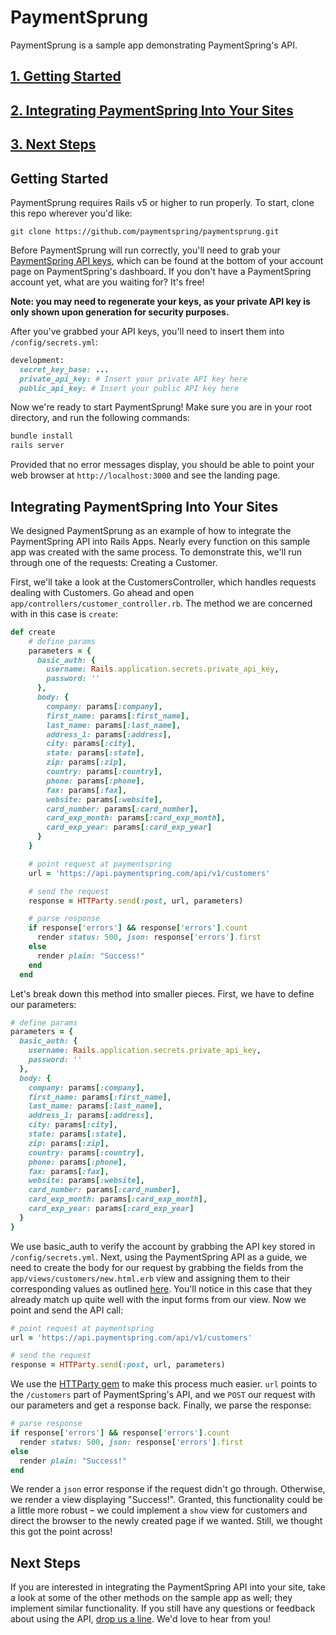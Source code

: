 # PaymentSprung

PaymentSprung is a sample app demonstrating PaymentSpring's API.

## [1. Getting Started](#Getting-Started)
## [2. Integrating PaymentSpring Into Your Sites](#Integrating-Paymentspring-Into-Your-Sites)
## [3. Next Steps](#Next-Steps)

## Getting Started

PaymentSprung requires Rails v5 or higher to run properly. To start, clone this repo wherever you'd like:

`git clone https://github.com/paymentspring/paymentsprung.git`

Before PaymentSprung will run correctly, you'll need to grab your [PaymentSpring API keys](https://manage.paymentspring.com/account), which can be found at the bottom of your account page on PaymentSpring's dashboard. If you don't have a PaymentSpring account yet, what are you waiting for? It's free!

**Note: you may need to regenerate your keys, as your private API key is only shown upon generation for security purposes.**

After you've grabbed your API keys, you'll need to insert them into `/config/secrets.yml`:

```Ruby
development:
  secret_key_base: ...
  private_api_key: # Insert your private API key here
  public_api_key: # Insert your public API key here
```

Now we're ready to start PaymentSprung! Make sure you are in your root directory, and run the following commands:

```bash
bundle install
rails server
```

Provided that no error messages display, you should be able to point your web browser at `http://localhost:3000` and see the landing page.

## Integrating PaymentSpring Into Your Sites

We designed PaymentSprung as an example of how to integrate the PaymentSpring API into Rails Apps. Nearly every function on this sample app was created with the same process. To demonstrate this, we'll run through one of the requests: Creating a Customer.

First, we'll take a look at the CustomersController, which handles requests dealing with Customers. Go ahead and open `app/controllers/customer_controller.rb`. The method we are concerned with in this case is `create`:
```Ruby
def create
    # define params
    parameters = {
      basic_auth: {
        username: Rails.application.secrets.private_api_key,
        password: ''
      },
      body: {
        company: params[:company],
        first_name: params[:first_name],
        last_name: params[:last_name],
        address_1: params[:address],
        city: params[:city],
        state: params[:state],
        zip: params[:zip],
        country: params[:country],
        phone: params[:phone],
        fax: params[:fax],
        website: params[:website],
        card_number: params[:card_number],
        card_exp_month: params[:card_exp_month],
        card_exp_year: params[:card_exp_year]
      }
    }

    # point request at paymentspring
    url = 'https://api.paymentspring.com/api/v1/customers'

    # send the request
    response = HTTParty.send(:post, url, parameters)

    # parse response
    if response['errors'] && response['errors'].count
      render status: 500, json: response['errors'].first
    else
      render plain: "Success!"
    end
  end
```
Let's break down this method into smaller pieces. First, we have to define our parameters:
```Ruby
# define params
parameters = {
  basic_auth: {
    username: Rails.application.secrets.private_api_key,
    password: ''
  },
  body: {
    company: params[:company],
    first_name: params[:first_name],
    last_name: params[:last_name],
    address_1: params[:address],
    city: params[:city],
    state: params[:state],
    zip: params[:zip],
    country: params[:country],
    phone: params[:phone],
    fax: params[:fax],
    website: params[:website],
    card_number: params[:card_number],
    card_exp_month: params[:card_exp_month],
    card_exp_year: params[:card_exp_year]
  }
}
```
We use basic_auth to verify the account by grabbing the API key stored in `/config/secrets.yml`. Next, using the PaymentSpring API as a guide, we need to create the body for our request by grabbing the fields from the `app/views/customers/new.html.erb` view and assigning them to their corresponding values as outlined [here](https://paymentspring.com/developers/#create-a-customer). You'll notice in this case that they already match up quite well with the input forms from our view. Now we point and send the API call:
```Ruby
# point request at paymentspring
url = 'https://api.paymentspring.com/api/v1/customers'

# send the request
response = HTTParty.send(:post, url, parameters)
```
We use the [HTTParty gem](https://github.com/jnunemaker/httparty) to make this process much easier. `url` points to the `/customers` part of PaymentSpring's API, and we `POST` our request with our parameters and get a response back. Finally, we parse the response:
```Ruby
# parse response
if response['errors'] && response['errors'].count
  render status: 500, json: response['errors'].first
else
  render plain: "Success!"
end
```
We render a `json` error response if the request didn't go through. Otherwise, we render a view displaying "Success!". Granted, this functionality could be a little more robust – we could implement a `show` view for customers and direct the browser to the newly created page if we wanted. Still, we thought this got the point across!

## Next Steps
If you are interested in integrating the PaymentSpring API into your site, take a look at some of the other methods on the sample app as well; they implement similar functionality. If you still have any questions or feedback about using the API, [drop us a line](https://paymentspring.com/contact/). We'd love to hear from you!